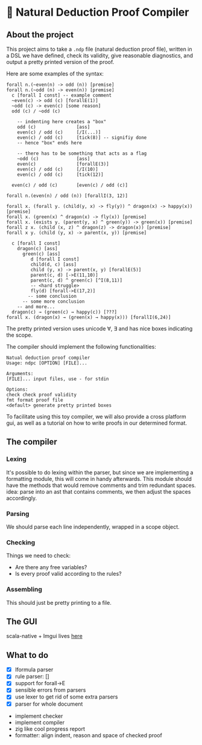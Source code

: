 # :toolbox: Natural Deduction Proof Compiler

## About the project

This project aims to take a `.ndp` file (natural deduction proof file), written in a DSL we have defined, check its validity, give reasonable diagnostics, and output a pretty printed version of the proof.

Here are some examples of the syntax:

```
forall n.(~even(n) -> odd (n)) [premise]
forall n.(~odd (n) -> even(n)) [premise]
  c [forall I const] -- example comment
  ~even(c) -> odd (c) [forallE(1)]
  ~odd (c) -> even(c) [some reason]
  odd (c) / ~odd (c)

    -- indenting here creates a "box"
    odd (c)               [ass]
    even(c) / odd (c)     [/I(...)]
    even(c) / odd (c)     [tick(8)] -- signifiy done
    -- hence "box" ends here

    -- there has to be something that acts as a flag
    ~odd (c)              [ass]
    even(c)               [forallE(3)]
    even(c) / odd (c)     [/I(10)]
    even(c) / odd (c)     [tick(12)]

  even(c) / odd (c)       [even(c) / odd (c)]

forall n.(even(n) / odd (n)) [forallI(3, 12)]
```

```
forall x. (forall y. (child(y, x) -> fly(y)) ^ dragon(x) -> happy(x)) [premise]
forall x. (green(x) ^ dragon(x) -> fly(x)) [premise]
forall x. (exists y. (parent(y, x) ^ green(y)) -> green(x)) [premise]
forall z x. (child (x, z) ^ dragon(z) -> dragon(x)) [premise]
forall x y. (child (y, x) -> parent(x, y)) [premise]

  c [forall I const]
    dragon(c) [ass]
      green(c) [ass]
         d [forall I const]
         child(d, c) [ass]
         child (y, x) -> parent(x, y) [forallE(5)]
         parent(c, d) [->E(11,10)]
         parent(c, d) ^ green(c) [^I(8,11)]
         -- <hard struggle>
         fly(d) [forall->E(17,2)]
        -- some conclusion
      -- some more conclusion
    -- and more...
  dragon(c) → (green(c) → happy(c)) [???]
forall x. (dragon(x) → (green(x) → happy(x))) [forallI(6,24)]
```

The pretty printed version uses unicode ∀, ∃ and has nice boxes indicating the scope.

The compiler should implement the following functionalities:

```
Natual deduction proof compiler
Usage: ndpc [OPTION] [FILE]...

Arguments:
[FILE]... input files, use - for stdin

Options:
check check proof validity
fmt format proof file
<default> generate pretty printed boxes
```

To facilitate using this toy compiler, we will also provide a cross platform gui, as well as a tutorial on how to write proofs in our determined format.

## The compiler

### Lexing

It's possible to do lexing within the parser, but since we are implementing a formatting module, this will come in handy afterwards. This module should have the methods that would remove comments and trim redundant spaces.
idea: parse into an ast that contains comments, we then adjust the spaces accordingly.

### Parsing

We should parse each line independently, wrapped in a scope object.

### Checking

Things we need to check:

- Are there any free variables?
- Is every proof valid according to the rules?

### Assembling

This should just be pretty printing to a file.

## The GUI

scala-native + Imgui
lives [here](https://github.com/xiaoshihou514/aristotle)

## What to do

- [x] lformula parser
- [x] rule parser: []
- [x] support for forall-\>E
- [x] sensible errors from parsers
- [x] use lexer to get rid of some extra parsers
- [x] parser for whole document
- implement checker
- implement compiler
- zig like cool progress report
- formatter: align indent, reason and space of checked proof
